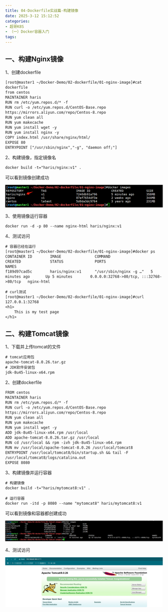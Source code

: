 ```yaml
---
title: 04-Dockerfile实战篇-构建镜像
date: 2025-3-12 15:12:52
categories:
- 超哥K8S
- （一）Docker容器入门
tags:
---
```


## 一、构建Nginx镜像

1、创建dockerfile

```shell
[root@master1 ~/Docker-Demo/02-dockerfile/01-nginx-image]#cat dockerfile 
from centos 
MAINTAINER haris
RUN rm /etc/yum.repos.d/* -f 
RUN curl -o /etc/yum.repos.d/CentOS-Base.repo https://mirrors.aliyun.com/repo/Centos-8.repo
RUN yum clean all
RUN yum makecache
RUN yum install wget -y
RUN yum install nginx -y
COPY index.html /usr/share/nginx/html/
EXPOSE 80
ENTRYPOINT ["/usr/sbin/nginx","-g", "daemon off;"]
```

2、构建镜像，指定镜像名

```shell
docker build -t="haris/nginx:v1" .
```

可以看到镜像创建成功

![image-20250320132840599](./../../../img/image-20250320132840599.png)

3、使用镜像运行容器

```shell
docker run -d -p 80 --name nginx-html haris/nginx:v1
```

4、测试访问

```shell
# 容器已经在运行
[root@master1 ~/Docker-Demo/02-dockerfile/01-nginx-image]#docker ps
CONTAINER ID        IMAGE               COMMAND                  CREATED             STATUS              PORTS                                     NAMES
f189d97cad5c        haris/nginx:v1      "/usr/sbin/nginx -g …"   5 minutes ago       Up 5 minutes        0.0.0.0:32768->80/tcp, :::32768->80/tcp   nginx-html

# curl测试
[root@master1 ~/Docker-Demo/02-dockerfile/01-nginx-image]#curl 127.0.0.1:32768
<h1>
	This is my test page
</h1>
```



## 二、构建Tomcat镜像

1、下载并上传tomcat的文件

```shell
# tomcat应用包
apache-tomcat-8.0.26.tar.gz
# JDK软件安装包
jdk-8u45-linux-x64.rpm
```

2、创建dockerfile

```shell
FROM centos
MAINTAINER haris
RUN rm /etc/yum.repos.d/* -f 
RUN curl -o /etc/yum.repos.d/CentOS-Base.repo https://mirrors.aliyun.com/repo/Centos-8.repo
RUN yum clean all
RUN yum makecache
RUN yum install wget -y
ADD jdk-8u45-linux-x64.rpm /usr/local
ADD apache-tomcat-8.0.26.tar.gz /usr/local
RUN cd /usr/local && rpm -ivh jdk-8u45-linux-x64.rpm
RUN mv /usr/local/apache-tomcat-8.0.26 /usr/local/tomcat8
ENTRYPOINT /usr/local/tomcat8/bin/startup.sh && tail -F /usr/local/tomcat8/logs/catalina.out
EXPOSE 8080  
```

3、构建镜像并运行容器

```shell
# 构建镜像
docker build -t="haris/mytomcat8:v1" .

# 运行容器
docker run -itd -p 8080 --name "mytomcat8" haris/mytomcat8:v1
```

可以看到镜像和容器都创建成功

![image-20250320151436246](./../../../img/image-20250320151436246.png)

4、测试访问

![image-20250320151355753](./../../../img/image-20250320151355753.png)

